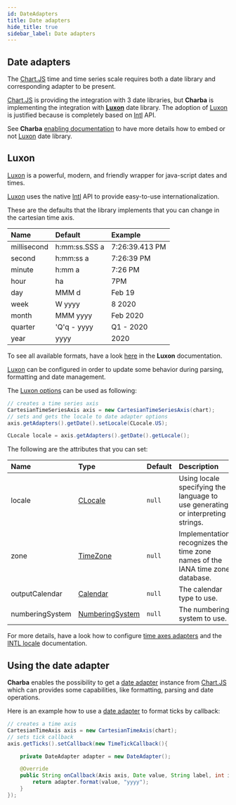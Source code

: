 ```yaml
---
id: DateAdapters
title: Date adapters
hide_title: true
sidebar_label: Date adapters
---
```

## Date adapters

The [Chart.JS](http://www.chartjs.org/) time and time series scale requires both a date library and corresponding adapter to be present.

[Chart.JS](http://www.chartjs.org/) is providing the integration with 3 date libraries, but **Charba** is implementing the integration with **[Luxon](https://moment.github.io/luxon/)** date library.
The adoption of [Luxon](https://moment.github.io/luxon/) is justified because is completely based on [Intl](https://developer.mozilla.org/en-US/docs/Web/JavaScript/Reference/Global_Objects/Intl) API.

See **Charba** [enabling documentation](./getting-started/GettingStarted#embedded-resources) to have more details how to embed or not [Luxon](https://moment.github.io/luxon/) date library.

## Luxon

[Luxon](https://moment.github.io/luxon/) is a powerful, modern, and friendly wrapper for java-script dates and times.

[Luxon](https://moment.github.io/luxon/) uses the native [Intl](https://developer.mozilla.org/en-US/docs/Web/JavaScript/Reference/Global_Objects/Intl) API to provide easy-to-use internationalization.

These are the defaults that the library implements that you can change in the cartesian time axis.

| Name | Default | Example
| :- | :- | :-
| millisecond | h:mm:ss.SSS a | 7:26:39.413 PM
| second | h:mm:ss a | 7:26:39 PM
| minute | h:mm a | 7:26 PM
| hour | ha | 7PM
| day | MMM d | Feb 19
| week | W yyyy | 8 2020
| month | MMM yyyy | Feb 2020
| quarter | 'Q'q - yyyy | Q1 - 2020
| year | yyyy | 2020

To see all available formats, have a look [here](https://moment.github.io/luxon/#/formatting?id=table-of-tokens) in the **Luxon** documentation.

[Luxon](https://moment.github.io/luxon/) can be configured in order to update some behavior during parsing, formatting and date management.

The [Luxon options](https://pepstock-org.github.io/Charba/4.2/org/pepstock/charba/client/adapters/DateAdapterOptions.html) can be used as following:

```java
// creates a time series axis 
CartesianTimeSeriesAxis axis = new CartesianTimeSeriesAxis(chart);
// sets and gets the locale to date adapter options
axis.getAdapters().getDate().setLocale(CLocale.US);

CLocale locale = axis.getAdapters().getDate().getLocale();
```

The following are the attributes that you can set:

| Name | Type | Default | Description
| :- | :- | :- | :-
| locale | [CLocale](https://pepstock-org.github.io/Charba/4.2/org/pepstock/charba/client/intl/CLocale.html) | `null` | Using locale specifying the language to use generating or interpreting strings.
| zone | [TimeZone](https://pepstock-org.github.io/Charba/4.2/org/pepstock/charba/client/intl/enums/TimeZone.html) | `null` | Implementation recognizes the time zone names of the IANA time zone database.
| outputCalendar | [Calendar](https://pepstock-org.github.io/Charba/4.2/org/pepstock/charba/client/intl/enums/Calendar.html) | `null` | The calendar type to use.
| numberingSystem | [NumberingSystem](https://pepstock-org.github.io/Charba/4.2/org/pepstock/charba/client/intl/enums/NumberingSystem.html) | `null` | The numbering system to use.

For more details, have a look how to configure [time axes adapters](./axes/CartesianTimeAxes#adapters) and the [INTL locale](./intl/Locale) documentation.

## Using the date adapter

**Charba** enables the possibility to get a [date adapter](https://pepstock-org.github.io/Charba/4.2/org/pepstock/charba/client/adapters/DateAdapter.html) instance from [Chart.JS](http://www.chartjs.org/) which can provides some capabilities, like formatting, parsing and date operations.

Here is an example how to use a [date adapter](https://pepstock-org.github.io/Charba/4.2/org/pepstock/charba/client/adapters/DateAdapter.html) to format ticks by callback:

```java
// creates a time axis 
CartesianTimeAxis axis = new CartesianTimeAxis(chart);
// sets tick callback
axis.getTicks().setCallback(new TimeTickCallback(){

	private DateAdapter adapter = new DateAdapter();

	@Override
	public String onCallback(Axis axis, Date value, String label, int index, List<TimeTickItem> values){
		return adapter.format(value, "yyyy");
	}
});
```

